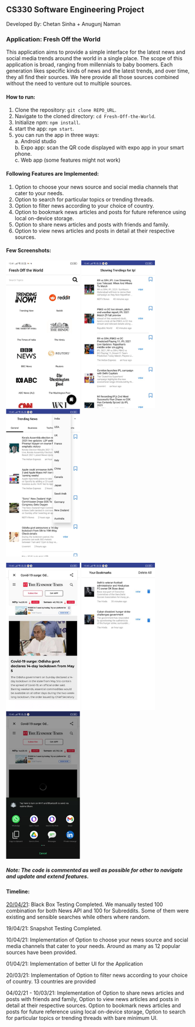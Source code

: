 ## CS330 Software Engineering Project

Developed By: Chetan Sinha + Anugunj Naman
### Application: Fresh Off the World

This application aims to provide a simple interface for the latest news and social media trends around the world in a single place. The scope of this application is broad, ranging from millennials to baby boomers. Each generation likes specific kinds of news and the latest trends, and over time, they all find their sources. We here provide all those sources combined without the need to venture out to multiple sources.

#### How to run:
  1. Clone the repository: `git clone REPO_URL`.
  2. Navigate to the cloned directory: `cd Fresh-Off-the-World`.
  3. Initialize npm: `npm install`.
  4. start the app: `npm start`.
  5. you can run the app in three ways:  
        a. Android studio  
        b. Expo app: scan the QR code displayed with expo app in your smart phone.  
        c. Web app (some features might not work)  
      
#### Following Features are Implemented:
  1. Option to choose your news source and social media channels that cater to your needs.
  2. Option to search for particular topics or trending threads.
  3. Option to filter news according to your choice of country.
  4. Option to bookmark news articles and posts for future reference using local on-device storage.
  5. Option to share news articles and posts with friends and family.
  6. Option to view news articles and posts in detail at their respective sources.

#### Few Screenshots:

<img src="Images/A.jpeg" alt="drawing" width="200"/>  <img src="Images/B.jpeg" alt="drawing" width="200"/> <img src="Images/C.jpeg" alt="drawing" width="200"/>

<img src="Images/E.jpeg" alt="drawing" width="200"/> <img src="Images/D.jpeg" alt="drawing" width="200"/> <img src="Images/F.jpeg" alt="drawing" width="200"/>
##### Note: The code is commented as well as possible for other to navigate and update and extend features.

#### Timeline:

<u>20/04/21</u>: Black Box Testing Completed. We manually tested 100 combination for both News API and 100 for Subreddits. Some of them were existing and sensible searches while others where random.

19/04/21: Snapshot Testing Completed.

10/04/21: Implementation of Option to choose your news source and social media channels that cater to your needs. Around as many as 12 popular sources have been provided.

01/04/21: Implementation of better UI for the Application

20/03/21: Implementation of Option to filter news according to your choice of country. 13 countries are provided

04/02/21 - 10/03/21: Implementation of Option to share news articles and posts with friends and family, Option to view news articles and posts in detail at their respective sources. Option to bookmark news articles and posts for future reference using local on-device storage, Option to search for particular topics or trending threads with bare minimum UI.
